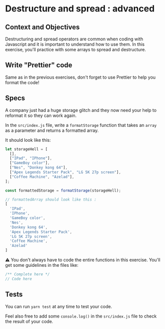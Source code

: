 # Destructure and spread : advanced

## Context and Objectives

Destructuring and spread operators are common when coding with Javascript and it is important to understand how to use them.
In this exercise, you'll practice with some arrays to spread and destructure.

## Write "Prettier" code

Same as in the previous exercises, don't forget to use Prettier to help you format the code!

## Specs

A company just had a huge storage glitch and they now need your help to reformat it so they can work again.

In the `src/index.js` file, write a `formatStorage` function that takes an `array` as a parameter and returns a formatted array.

It should look like this:

```javascript
let storageHell = [
  [],
  ["IPad", "IPhone"],
  ["GameBoy color"],
  ["Nes", "Donkey kong 64"],
  ["Apex Legends Starter Pack", "LG 5K 27p screen"],
  ["Coffee Machine", "Azelad"],
];

const formattedStorage = formatStorage(storageHell);

// formattedArray should look like this :
[
  'IPad',
  'IPhone',
  'GameBoy color',
  'Nes',
  'Donkey kong 64',
  'Apex Legends Starter Pack',
  'LG 5K 27p screen',
  'Coffee Machine',
  'Azelad'
]
```

⚠️ You don't always have to code the entire functions in this exercise. You'll get some guidelines in the files like:

```javascript
/** Complete here */
// Code here
```

## Tests

You can run `yarn test` at any time to test your code.

Feel also free to add some `console.log()` in the `src/index.js` file to check the result of your code.
